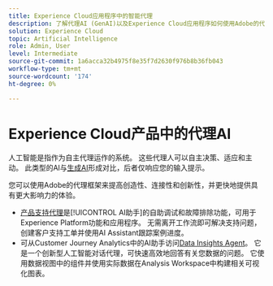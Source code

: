```yaml
---
title: Experience Cloud应用程序中的智能代理
description: 了解代理AI (GenAI)以及Experience Cloud应用程序如何使用Adobe的代理框架。
solution: Experience Cloud
topic: Artificial Intelligence
role: Admin, User
level: Intermediate
source-git-commit: 1a6acca32b4975f8e35f7d2630f976b8b36fb043
workflow-type: tm+mt
source-wordcount: '174'
ht-degree: 0%

---
```


# Experience Cloud产品中的代理AI

人工智能是指作为自主代理运作的系统。 这些代理人可以自主决策、适应和主动。 此类型的AI与[生成AI](generative-ai.md)形成对比，后者仅响应您的输入提示。

您可以使用Adobe的代理框架来提高创造性、连接性和创新性，并更快地提供具有更大影响力的体验。

* [产品支持代理](https://experienceleague.adobe.com/zh-hans/docs/experience-platform/ai-assistant/new-features/customer-support)是[!UICONTROL AI助手]的自助调试和故障排除功能，可用于Experience Platform功能和应用程序。 无需离开工作流即可解决支持问题，创建客户支持工单并使用AI Assistant跟踪案例进度。
* 可从Customer Journey Analytics中的AI助手访问[Data Insights Agent](https://experienceleague.adobe.com/zh-hans/docs/analytics-platform/using/cja-overview/cja-b2c-overview/data-analysis-ai)。 它是一个创新型人工智能对话代理，可快速高效地回答有关您数据的问题。 它使用数据视图中的组件并使用实际数据在Analysis Workspace中构建相关可视化图表。


